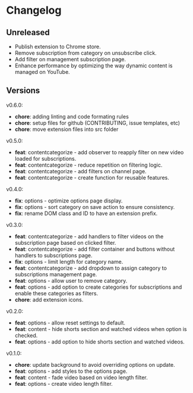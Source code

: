 # Changelog

## Unreleased

- Publish extension to Chrome store.
- Remove subscription from category on unsubscribe click.
- Add filter on management subscription page.
- Enhance performance by optimizing the way dynamic content is managed on YouTube.

## Versions

v0.6.0:

* **chore**: adding linting and code formating rules
* **chore**: setup files for github (CONTRIBUTING, issue templates, etc)
* **chore**: move extension files into src folder

v0.5.0:

- **feat**: contentcategorize - add observer to reapply filter on new video loaded for subscriptions.
- **feat**: contentcategorize - reduce repetition on filtering logic.
- **feat**: contentcategorize - add filters on channel page.
- **feat**: contentcategorize - create function for reusable features.

v0.4.0:

- **fix**: options - optimize options page display.
- **fix**: options - sort category on save action to ensure consistency.
- **fix**: rename DOM class and ID to have an extension prefix.

v0.3.0:

- **feat**: contentcategorize - add handlers to filter videos on the subscription page based on clicked filter.
- **feat**: contentcategorize - add filter container and buttons without handlers to subscriptions page.
- **fix**: options - limit length for category name.
- **feat**: contentcategorize - add dropdown to assign category to subscriptions management page.
- **feat**: options - allow user to remove category.
- **feat**: options - add option to create categories for subscriptions and enable these categories as filters.
- **chore**: add extension icons.

v0.2.0:

- **feat**: options - allow reset settings to default.
- **feat**: content - hide shorts section and watched videos when option is checked.
- **feat**: options - add option to hide shorts section and watched videos.

v0.1.0:

- **chore**: update background to avoid overriding options on update.
- **feat**: options - add styles to the options page.
- **feat**: content - fade video based on video length filter.
- **feat**: options - create video length filter.
